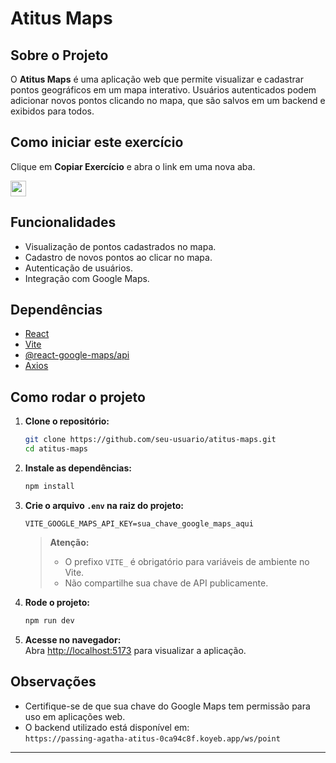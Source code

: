 # Atitus Maps

## Sobre o Projeto

O **Atitus Maps** é uma aplicação web que permite visualizar e cadastrar pontos geográficos em um mapa interativo. Usuários autenticados podem adicionar novos pontos clicando no mapa, que são salvos em um backend e exibidos para todos.

## Como iniciar este exercício

Clique em **Copiar Exercício** e abra o link em uma nova aba.

   <a id="copy-exercise" target="_blank" href="https://github.com/new?template_name=atitus-maps&template_owner=jaisonschmidt&name=atitus-maps&owner=%40me&visibility=public">
      <img src="https://img.shields.io/badge/📠_Copiar_Exercício-008000" height="25pt"/>
   </a>

## Funcionalidades

- Visualização de pontos cadastrados no mapa.
- Cadastro de novos pontos ao clicar no mapa.
- Autenticação de usuários.
- Integração com Google Maps.

## Dependências

- [React](https://react.dev/)
- [Vite](https://vitejs.dev/)
- [@react-google-maps/api](https://www.npmjs.com/package/@react-google-maps/api)
- [Axios](https://www.npmjs.com/package/axios)

## Como rodar o projeto

1. **Clone o repositório:**
   ```bash
   git clone https://github.com/seu-usuario/atitus-maps.git
   cd atitus-maps
   ```

2. **Instale as dependências:**
   ```bash
   npm install
   ```

3. **Crie o arquivo `.env` na raiz do projeto:**
   ```
   VITE_GOOGLE_MAPS_API_KEY=sua_chave_google_maps_aqui
   ```

   > **Atenção:**  
   > - O prefixo `VITE_` é obrigatório para variáveis de ambiente no Vite.
   > - Não compartilhe sua chave de API publicamente.

4. **Rode o projeto:**
   ```bash
   npm run dev
   ```

5. **Acesse no navegador:**  
   Abra [http://localhost:5173](http://localhost:5173) para visualizar a aplicação.

## Observações

- Certifique-se de que sua chave do Google Maps tem permissão para uso em aplicações web.
- O backend utilizado está disponível em:  
  `https://passing-agatha-atitus-0ca94c8f.koyeb.app/ws/point`

---
